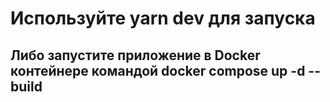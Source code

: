 # Используйте yarn dev для запуска  
## Либо запустите приложение в Docker контейнере командой docker compose up -d --build
